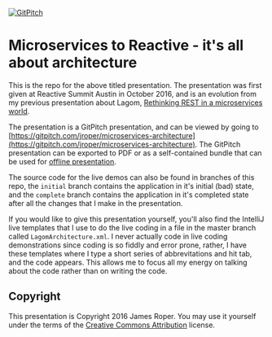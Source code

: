 [![GitPitch](https://gitpitch.com/assets/badge.svg)](https://gitpitch.com/gitpitch/microservices-architecture)

# Microservices to Reactive - it's all about architecture

This is the repo for the above titled presentation. The presentation was first given at Reactive Summit Austin in October 2016, and is an evolution from my previous presentation about Lagom, [Rethinking REST in a microservices world](https://github.com/jroper/rethinking-rest).

The presentation is a GitPitch presentation, and can be viewed by going to [https://gitpitch.com/jroper/microservices-architecture](https://gitpitch.com/jroper/microservices-architecture). The GitPitch presentation can be exported to PDF or as a self-contained bundle that can be used for [offline presentation](https://github.com/gitpitch/gitpitch/wiki/Slideshow-Offline).

The source code for the live demos can also be found in branches of this repo, the `initial` branch contains the application in it's initial (bad) state, and the `complete` branch contains the application in it's completed state after all the changes that I make in the presentation.

If you would like to give this presentation yourself, you'll also find the IntelliJ live templates that I use to do the live coding in a file in the master branch called `LagomArchitecture.xml`. I never actually code in live coding demonstrations since coding is so fiddly and error prone, rather, I have these templates where I type a short series of abbrevitations and hit tab, and the code appears. This allows me to focus all my energy on talking about the code rather than on writing the code.

## Copyright

This presentation is Copyright 2016 James Roper. You may use it yourself under the terms of the [Creative Commons Attribution](https://creativecommons.org/licenses/by/3.0/au/deed.en) license.
